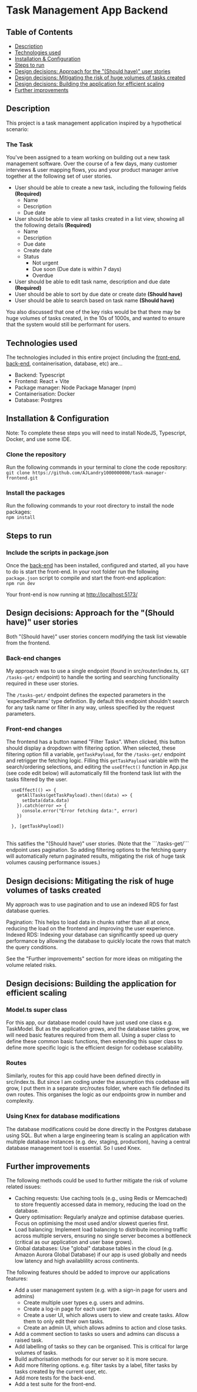 # Task Management App Backend

## Table of Contents
- [Description](#description)
- [Technologies used](#technologies-used)
- [Installation & Configuration](#installation--configuration)
- [Steps to run](#steps-to-run)
- [Design decisions: Approach for the "(Should have)" user stories](#design-decisions-approach-for-the-should-have-user-stories)
- [Design decisions: Mitigating the risk of huge volumes of tasks created](#design-decisions-mitigating-the-risk-of-huge-volumes-of-tasks-created)
- [Design decisions: Building the application for efficient scaling](#design-decisions-building-the-application-for-efficient-scaling)
- [Further improvements](#further-improvements)


## Description
This project is a task management application inspired by a hypothetical scenario:

### The Task

You've been assigned to a team working on building out a new task management software. Over the course of a few days, many customer interviews & user mapping flows, you and your product manager arrive together at the following set of user stories.

- User should be able to create a new task, including the following fields **(Required)**
  - Name
  - Description
  - Due date
- User should be able to view all tasks created in a list view, showing all the following details **(Required)**
  - Name
  - Description
  - Due date
  - Create date
  - Status
    - Not urgent
    - Due soon (Due date is within 7 days)
    - Overdue
- User should be able to edit task name, description and due date **(Required)**
- User should be able to sort by due date or create date **(Should have)**
- User should be able to search based on task name **(Should have)**

You also discussed that one of the key risks would be that there may be huge volumes of tasks created, in the 10s of 1000s, and wanted to ensure that the system would still be performant for users.


## Technologies used
The technologies included in this entire project (including the [front-end](https://github.com/AJLandry1000000000/task-manager-frontend), [back-end](https://github.com/AJLandry1000000000/task-manager-backend), containerisation, database, etc) are...
- Backend: Typescript
- Frontend: React + Vite 
- Package manager: Node Package Manager (npm)
- Containerisation: Docker
- Database: Postgres


## Installation & Configuration
Note: To complete these steps you will need to install NodeJS, Typescript, Docker, and use some IDE.

### Clone the repository
Run the following commands in your terminal to clone the code repository:  
```git clone https://github.com/AJLandry1000000000/task-manager-frontend.git```

### Install the packages
Run the following commands to your root directory to install the node packages:  
```npm install```

## Steps to run
### Include the scripts in package.json
Once the [back-end](https://github.com/AJLandry1000000000/task-manager-backend) has been installed, configured and started, all you have to do is start the front-end.
In your root folder run the following ```package.json``` script to compile and start the front-end application:  
```npm run dev```

Your front-end is now running at [http://localhost:5173/](http://localhost:5173/)

## Design decisions: Approach for the "(Should have)" user stories
Both "(Should have)" user stories concern modifying the task list viewable from the frontend. 
### Back-end changes
My approach was to use a single endpoint (found in src/router/index.ts, ```GET /tasks-get/``` endpoint) to handle the sorting and searching functionality required in these user stories. 

The ```/tasks-get/``` endpoint defines the expected parameters in the 'expectedParams' type definition.
By default this endpoint shouldn't search for any task name or filter in any way, unless specified by the request parameters. 

### Front-end changes
The frontend has a button named "Filter Tasks". When clicked, this button should display a dropdown with filtering option. When selected, these filtering option fill a variable, ```getTaskPayload```, for the ```/tasks-get/``` endpoint and retrigger the fetching logic. 
Filling this ```getTaskPayload``` variable with the search/ordering selections, and editing the ```useEffect()``` function in App.jsx (see code edit below) will automatically fill the frontend task list with the tasks filtered by the user. 
```
  useEffect(() => {
    getAllTasks(getTaskPayload).then((data) => {
      setData(data.data)
    }).catch(error => {
      console.error("Error fetching data:", error)
    })

  }, [getTaskPayload])
```
<br>
This satifies the "(Should have)" user stories. (Note that the ```/tasks-get/``` endpoint uses pagination. So adding filtering options to the fetching query will automatically return paginated results, mitigating the risk of huge task volumes causing performance issues.)


## Design decisions: Mitigating the risk of huge volumes of tasks created
My approach was to use pagination and to use an indexed RDS for fast database queries.  

Pagination: This helps to load data in chunks rather than all at once, reducing the load on the frontend and improving the user experience.  
Indexed RDS: Indexing your database can significantly speed up query performance by allowing the database to quickly locate the rows that match the query conditions.

See the "Further improvements" section for more ideas on mitigating the volume related risks.

## Design decisions: Building the application for efficient scaling
### Model.ts super class
For this app, our database model could have just used one class e.g. TaskModel. But as the application grows, and the database tables grow, we will need basic features required from them all. Using a super class to define these common basic functions, then extending this super class to define more specific logic is the efficient design for codebase scalability. 

### Routes
Similarly, routes for this app could have been defined directly in src/index.ts. But since I am coding under the assumption this codebase will grow, I put them in a separate src/routes folder, where each file definded its own routes. 
This organises the logic as our endpoints grow in number and complexity.

### Using Knex for database modifications
The database modifications could be done directly in the Postgres database using SQL. But when a large engineering team is scaling an application with multiple database instances (e.g. dev, staging, production), having a central database management tool is essential. So I used Knex.


## Further improvements
The following methods could be used to further mitigate the risk of volume related issues:
- Caching requests: Use caching tools (e.g., using Redis or Memcached) to store frequently accessed data in memory, reducing the load on the database.
- Query optimisation: Regularly analyze and optimise database queries. Focus on optimising the most used and/or slowest queries first.
- Load balancing: Implement load balancing to distribute incoming traffic across multiple servers, ensuring no single server becomes a bottleneck (critical as our application and user base grows).
- Global databases: Use "global" database tables in the cloud (e.g. Amazon Aurora Global Database) if our app is used globally and needs low latency and high availablility across continents.

The following features should be added to improve our applications features:
- Add a user management system (e.g. with a sign-in page for users and admins)
    - Create multiple user types e.g. users and admins.
    - Create a log-in page for each user type.
    - Create a user UI, which allows users to view and create tasks. Allow them to only edit their own tasks.
    - Create an admin UI, which allows admins to action and close tasks.
- Add a comment section to tasks so users and admins can discuss a raised task.
- Add labelling of tasks so they can be organised. This is critical for large volumes of tasks.
- Build authorisation methods for our server so it is more secure.
- Add more filtering options. e.g. filter tasks by a label, filter tasks by tasks created by the current user, etc.
- Add more tests for the back-end.
- Add a test suite for the front-end.
